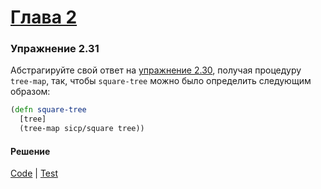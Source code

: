 # [Глава 2](../index.md#Глава-2-Построение-абстракций-с-помощью-данных)

### Упражнение 2.31
Абстрагируйте свой ответ на [упражнение 2.30](./ex_2_30.md), получая процедуру `tree-map`, так, чтобы `square-tree` можно было определить следующим образом:

```clojure
(defn square-tree
  [tree]
  (tree-map sicp/square tree))
```

#### Решение
[Code](../../src/sicp/chapter02/2_31.clj) | [Test](../../test/sicp/chapter02/2_31_test.clj)

